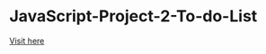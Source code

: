 
# JavaScript-Project-2-To-do-List

[Visit here](https://syedamir5560.github.io/JavaScript-Project-2-To-do-List/)
